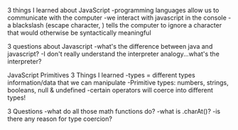 3 things I learned about JavaScript
-programming languages allow us to communicate with the computer
-we interact with javascript in the console
-a blackslash (escape character, \) tells the computer to ignore a character that would otherwise be syntactically meaningful

3 questions about Javascript
-what's the difference between java and javascript?
-I don't really understand the interpreter analogy...what's the interpreter?

JavaScript Primitives
3 Things I learned
-types = different types information/data that we can manipulate
-Primitive types: numbers, strings, booleans, null & undefined
-certain operators will coerce into different types! 

3 Questions
-what do all those math functions do?
-what is .charAt()?
-is there any reason for type coercion?